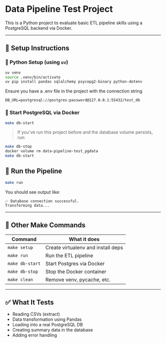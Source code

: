 # Data Pipeline Test Project

This is a Python project to evaluate basic ETL pipeline skills using a PostgreSQL backend via Docker.

---

## 🔧 Setup Instructions

### 🐍 Python Setup (using `uv`)

```bash
uv venv
source .venv/bin/activate
uv pip install pandas sqlalchemy psycopg2-binary python-dotenv
```

Ensure you have a .env file in the project with the connection string 
```
DB_URL=postgresql://postgres:password@127.0.0.1:55432/test_db
```

### 🐘 Start PostgreSQL via Docker

```bash
make db-start
```

> If you've run this project before and the database volume persists, run:

```bash
make db-stop
docker volume rm data-pipeline-test_pgdata
make db-start
```

## 🚀 Run the Pipeline

```bash
make run
```

You should see output like:

```
✅ Database connection successful.
Transforming data...
```

---

## 🧹 Other Make Commands

| Command       | What it does                      |
|---------------|-----------------------------------|
| `make setup`  | Create virtualenv and install deps |
| `make run`    | Run the ETL pipeline               |
| `make db-start` | Start Postgres via Docker        |
| `make db-stop` | Stop the Docker container         |
| `make clean`  | Remove venv, pycache, etc.         |

---

## ✅ What It Tests

- Reading CSVs (extract)
- Data transformation using Pandas
- Loading into a real PostgreSQL DB
- Creating summary data in the database
- Adding error handling


